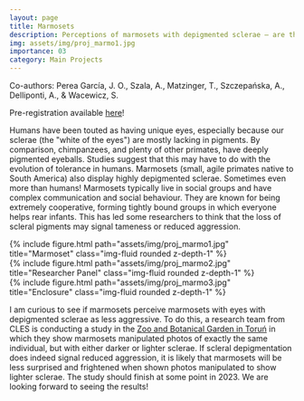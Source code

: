 ```yaml
---
layout: page
title: Marmosets
description: Perceptions of marmosets with depigmented sclerae – are they less scary?
img: assets/img/proj_marmo1.jpg
importance: 03
category: Main Projects
---
```


Co-authors: Perea García, J. O., Szala, A., Matzinger, T., Szczepańska, A., Delliponti, A., & Wacewicz, S.

Pre-registration available <a href="https://osf.io/e37bq">here</a>!

Humans have been touted as having unique eyes, especially because our sclerae (the "white of the eyes") are mostly lacking in pigments. By comparison, chimpanzees, and plenty of other primates, have deeply pigmented eyeballs. Studies suggest that this may have to do with the evolution of tolerance in humans. Marmosets (small, agile primates native to South America) also display highly depigmented sclerae. Sometimes even more than humans! Marmosets typically live in social groups and have complex communication and social behaviour. They are known for being extremely cooperative, forming tightly bound groups in which everyone helps rear infants. This has led some researchers to think that the loss of scleral pigments may signal tameness or reduced aggression. 

<div class="row">
    <div class="col-sm mt-3 mt-md-0">
        {% include figure.html path="assets/img/proj_marmo1.jpg" title="Marmoset" class="img-fluid rounded z-depth-1" %}
    </div>
    <div class="col-sm mt-3 mt-md-0">
        {% include figure.html path="assets/img/proj_marmo2.jpg" title="Researcher Panel" class="img-fluid rounded z-depth-1" %}
    </div>
    <div class="col-sm mt-3 mt-md-0">
        {% include figure.html path="assets/img/proj_marmo3.jpg" title="Enclosure" class="img-fluid rounded z-depth-1" %}
    </div>
</div>

I am curious to see if marmosets perceive marmosets with eyes with depigmented sclerae as less aggressive. To do this, a research team from CLES is conducting a study in the <a href="https://www.zoo.torun.pl">Zoo and Botanical Garden in Toruń</a> in which they show marmosets manipulated photos of exactly the same individual, but with either darker or lighter sclerae. If scleral depigmentation does indeed signal reduced aggression, it is likely that marmosets will be less surprised and frightened when shown photos manipulated to show lighter sclerae. The study should finish at some point in 2023. We are looking forward to seeing the results!
